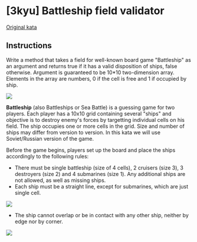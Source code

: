 # [3kyu] Battleship field validator

[Original kata](https://www.codewars.com/kata/52bb6539a4cf1b12d90005b7)

## Instructions

Write a method that takes a field for well-known board game "Battleship" as an argument and returns true if it has a valid disposition of ships, false otherwise. Argument is guaranteed to be 10*10 two-dimension array. Elements in the array are numbers, 0 if the cell is free and 1 if occupied by ship.

![](http://i.imgur.com/IWxeRBV.png)

**Battleship** (also Battleships or Sea Battle) is a guessing game for two players. Each player has a 10x10 grid containing several "ships" and objective is to destroy enemy's forces by targetting individual cells on his field. The ship occupies one or more cells in the grid. Size and number of ships may differ from version to version. In this kata we will use Soviet/Russian version of the game.

Before the game begins, players set up the board and place the ships accordingly to the following rules:

- There must be single battleship (size of 4 cells), 2 cruisers (size 3), 3 destroyers (size 2) and 4 submarines (size 1). Any additional ships are not allowed, as well as missing ships.
- Each ship must be a straight line, except for submarines, which are just single cell.

![](http://i.imgur.com/FleBpT9.png)

- The ship cannot overlap or be in contact with any other ship, neither by edge nor by corner.

![](http://i.imgur.com/MuLvnug.png)
